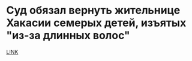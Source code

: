 # Суд обязал вернуть жительнице Хакасии семерых детей, изъятых "из-за длинных волос"



[LINK](https://varlamov.ru/2715017.html)